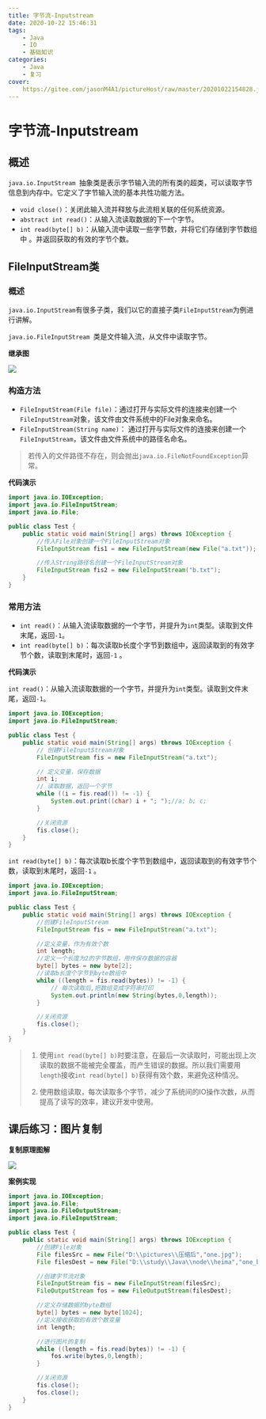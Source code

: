 ```yaml
---
title: 字节流-Inputstream
date: 2020-10-22 15:46:31
tags:
	- Java
	- IO
	- 基础知识
categories:
	- Java
	- 复习
cover:
	https://gitee.com/jasonM4A1/pictureHost/raw/master/20201022154828.jpg
---
```


# 字节流-Inputstream

## 概述

`java.io.InputStream `抽象类是表示字节输入流的所有类的超类，可以读取字节信息到内存中。它定义了字节输入流的基本共性功能方法。

+ `void close()`：关闭此输入流并释放与此流相关联的任何系统资源。    
+ `abstract int read()`：从输入流读取数据的下一个字节。 
+ `int read(byte[] b)`：从输入流中读取一些字节数，并将它们存储到字节数组中 。并返回获取的有效的字节个数。

## FileInputStream类

### 概述

`java.io.InputStream`有很多子类，我们以它的直接子类`FileInputStream`为例进行讲解。

`java.io.FileInputStream `类是文件输入流，从文件中读取字节。

**继承图**

![](https://gitee.com/jasonM4A1/pictureHost/raw/master/20201023032709.png)

### 构造方法

+ `FileInputStream(File file)`：通过打开与实际文件的连接来创建一个`FileInputStream`对象，该文件由文件系统中的File对象来命名。 
+ `FileInputStream(String name)`： 通过打开与实际文件的连接来创建一个`FileInputStream`，该文件由文件系统中的路径名命名。

> 若传入的文件路径不存在，则会抛出`java.io.FileNotFoundException`异常。

**代码演示**

~~~java
import java.io.IOException;
import java.io.FileInputStream;
import java.io.File;

public class Test {
    public static void main(String[] args) throws IOException {
        //传入File对象创建一个FileInputStream对象
        FileInputStream fis1 = new FileInputStream(new File("a.txt"));

        //传入String路径名创建一个FileInputStream对象
        FileInputStream fis2 = new FileInputStream("b.txt");
    }
}
~~~

### 常用方法

+ `int read()`：从输入流读取数据的一个字节，并提升为`int`类型。读取到文件末尾，返回`-1`。
+ `int read(byte[] b)`：每次读取b长度个字节到数组中，返回读取到的有效字节个数，读取到末尾时，返回`-1` 。

**代码演示**

`int read()`：从输入流读取数据的一个字节，并提升为`int`类型。读取到文件末尾，返回`-1`。

~~~java
import java.io.IOException;
import java.io.FileInputStream;

public class Test {
    public static void main(String[] args) throws IOException {
        // 创建FileInputStream对象
        FileInputStream fis = new FileInputStream("a.txt");

        // 定义变量，保存数据
        int i;
        // 读取数据，返回一个字节
        while ((i = fis.read()) != -1) {
            System.out.print((char) i + "; ");//a; b; c; 
        }

        //关闭资源
        fis.close();
    }
}
~~~

`int read(byte[] b)`：每次读取b长度个字节到数组中，返回读取到的有效字节个数，读取到末尾时，返回`-1` 。

~~~java
import java.io.IOException;
import java.io.FileInputStream;

public class Test {
    public static void main(String[] args) throws IOException {
        //创建FileInputStream
        FileInputStream fis = new FileInputStream("a.txt");

        //定义变量，作为有效个数
        int length;
        //定义一个长度为2的字节数组，用作保存数据的容器
        byte[] bytes = new byte[2];
        //读取b长度个字节到byte数组中
        while ((length = fis.read(bytes)) != -1) {
            // 每次读取后,把数组变成字符串打印
            System.out.println(new String(bytes,0,length));
        }

        //关闭资源
        fis.close();
    }
}
~~~

> 1. 使用`int read(byte[] b)`时要注意，在最后一次读取时，可能出现上次读取的数据不能被完全覆盖，而产生错误的数据。所以我们需要用`length`接收`int read(byte[] b)`获得有效个数，来避免这种情况。
>
> 2. 使用数组读取，每次读取多个字节，减少了系统间的IO操作次数，从而提高了读写的效率，建议开发中使用。

 ## 课后练习：图片复制

**复制原理图解**

![](https://gitee.com/jasonM4A1/pictureHost/raw/master/20201022203954.jpg)

**案例实现**

~~~java
import java.io.IOException;
import java.io.File;
import java.io.FileOutputStream;
import java.io.FileInputStream;

public class Test {
    public static void main(String[] args) throws IOException {
        //创建File对象
        File filesSrc = new File("D:\\pictures\\压缩后","one.jpg");
        File filesDest = new File("D:\\study\\Java\\node\\heima","one_bak.jpg");

        //创建字节流对象
        FileInputStream fis = new FileInputStream(filesSrc);
        FileOutputStream fos = new FileOutputStream(filesDest);

        //定义存储数据的byte数组
        byte[] bytes = new byte[1024];
        //定义接收获取的有效个数变量
        int length;

        //进行图片的复制
        while ((length = fis.read(bytes)) != -1) {
            fos.write(bytes,0,length);
        }

        //关闭资源
        fis.close();
        fos.close();
    }
}
~~~

